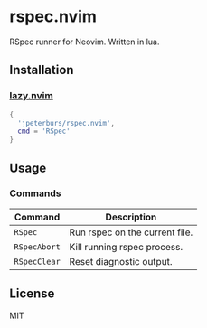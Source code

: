 # rspec.nvim

RSpec runner for Neovim. Written in lua.

## Installation

### [lazy.nvim](https://github.com/folke/lazy.nvim)

```lua
{
  'jpeterburs/rspec.nvim',
  cmd = 'RSpec'
}
```

## Usage

### Commands

|Command     |Description|
|------------|------------------------------|
|`RSpec`     |Run rspec on the current file.|
|`RSpecAbort`|Kill running rspec process.   |
|`RSpecClear`|Reset diagnostic output.      |

## License

MIT
